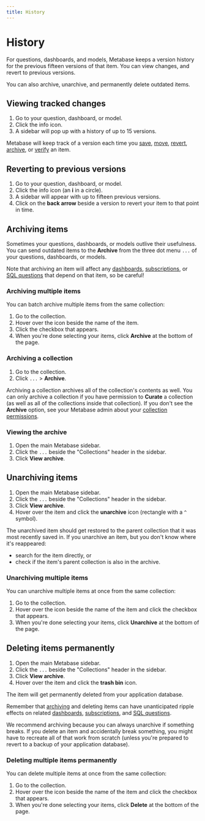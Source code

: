 ```yaml
---
title: History
---
```


# History

For questions, dashboards, and models, Metabase keeps a version history for the previous fifteen versions of that item. You can view changes, and revert to previous versions. 

You can also archive, unarchive, and permanently delete outdated items.


## Viewing tracked changes

1. Go to your question, dashboard, or model.
2. Click the info icon.
3. A sidebar will pop up with a history of up to 15 versions.

Metabase will keep track of a version each time you [save](../questions/sharing/answers.md#how-to-save-a-question), [move](../questions/sharing/answers.md#editing-your-question), [revert](#reverting-to-previous-versions), [archive](#archiving-items), or [verify](./exploration.md#verified-items) an item.

## Reverting to previous versions

1. Go to your question, dashboard, or model.
2. Click the info icon (an **i** in a circle).
3. A sidebar will appear with up to fifteen previous versions.
4. Click on the **back arrow** beside a version to revert your item to that point in time.

## Archiving items

Sometimes your questions, dashboards, or models outlive their usefulness. You can send outdated items to the **Archive** from the three dot menu `...` of your questions, dashboards, or models.

Note that archiving an item will affect any [dashboards](../dashboards/introduction.md), [subscriptions](../dashboards/subscriptions.md), or [SQL questions](../questions/native-editor/referencing-saved-questions-in-queries.md) that depend on that item, so be careful!

### Archiving multiple items

You can batch archive multiple items from the same collection:

1. Go to the collection.
2. Hover over the icon beside the name of the item.
3. Click the checkbox that appears.
4. When you're done selecting your items, click **Archive** at the bottom of the page.

### Archiving a collection

1. Go to the collection.
2. Click `...` > **Archive**.

Archiving a collection archives all of the collection's contents as well. You can only archive a collection if you have permission to **Curate** a collection (as well as all of the collections inside that collection). If you don't see the **Archive** option, see your Metabase admin about your [collection permissions](../permissions/collections.md).

### Viewing the archive

1. Open the main Metabase sidebar.
2. Click the `...` beside the "Collections" header in the sidebar.
3. Click **View archive**.

## Unarchiving items

1. Open the main Metabase sidebar.
2. Click the `...` beside the "Collections" header in the sidebar.
3. Click **View archive**.
4. Hover over the item and click the **unarchive** icon (rectangle with a `^` symbol).

The unarchived item should get restored to the parent collection that it was most recently saved in. If you unarchive an item, but you don't know where it's reappeared:

- search for the item directly, or
- check if the item's parent collection is also in the archive.

### Unarchiving multiple items

You can unarchive multiple items at once from the same collection:

1. Go to the collection.
2. Hover over the icon beside the name of the item and click the checkbox that appears.
3. When you're done selecting your items, click **Unarchive** at the bottom of the page.

## Deleting items permanently

1. Open the main Metabase sidebar.
2. Click the `...` beside the "Collections" header in the sidebar.
3. Click **View archive**.
4. Hover over the item and click the **trash bin** icon.

The item will get permanently deleted from your application database.

Remember that [archiving](#archiving-items) and deleting items can have unanticipated ripple effects on related [dashboards](../dashboards/introduction.md), [subscriptions](../dashboards/subscriptions.md), and [SQL questions](../questions/native-editor/referencing-saved-questions-in-queries.md).

We recommend archiving because you can always unarchive if something breaks. If you delete an item and accidentally break something, you might have to recreate all of that work from scratch (unless you're prepared to revert to a backup of your application database).

### Deleting multiple items permanently

You can delete multiple items at once from the same collection:

1. Go to the collection.
2. Hover over the icon beside the name of the item and click the checkbox that appears.
3. When you're done selecting your items, click **Delete** at the bottom of the page.
